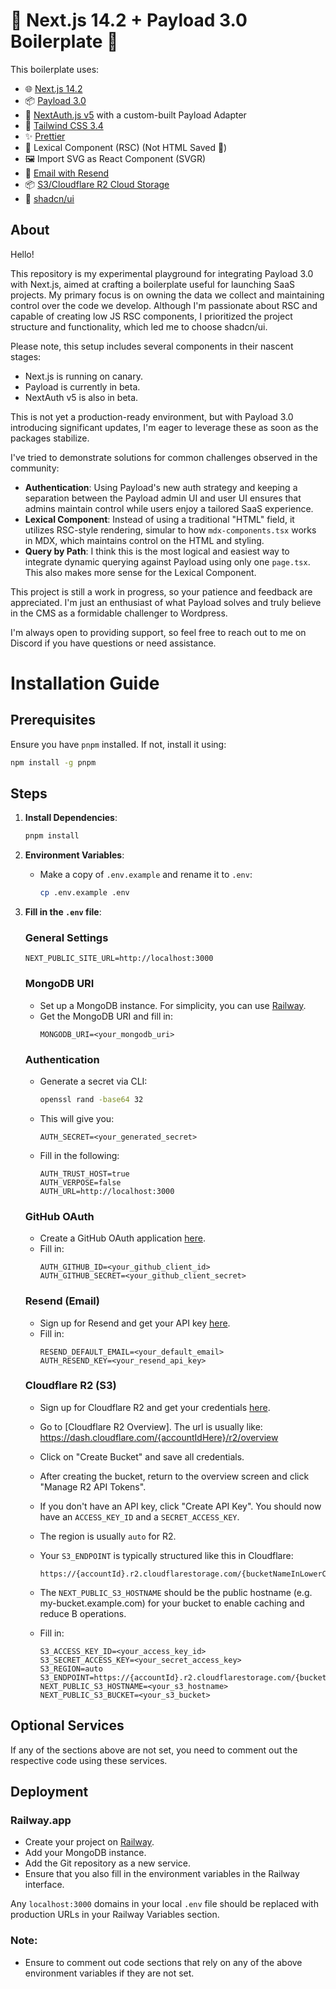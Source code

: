 # 🚀 Next.js 14.2 + Payload 3.0 Boilerplate 🎉

This boilerplate uses:

- 🌐 [Next.js 14.2](https://github.com/vercel/next.js)
- 📦 [Payload 3.0](https://github.com/payloadcms/payload)
- 🔐 [NextAuth.js v5](https://github.com/nextauthjs/next-auth) with a custom-built Payload Adapter
- 🎨 [Tailwind CSS 3.4](https://github.com/tailwindlabs/tailwindcss)
- ✨ [Prettier](https://github.com/prettier/prettier)
- 📝 Lexical Component (RSC) (Not HTML Saved 🤩)
- 🖼️ Import SVG as React Component (SVGR)
- 📧 [Email with Resend](https://resend.com)
- 📦 [S3/Cloudflare R2 Cloud Storage](https://github.com/payloadcms/payload/tree/main/packages/plugin-cloud-storage)
- 🧩 [shadcn/ui](https://ui.shadcn.com/docs)

## About

Hello!

This repository is my experimental playground for integrating Payload 3.0 with Next.js, aimed at crafting a boilerplate useful for launching SaaS projects. My primary focus is on owning the data we collect and maintaining control over the code we develop. Although I'm passionate about RSC and capable of creating low JS RSC components, I prioritized the project structure and functionality, which led me to choose shadcn/ui.

Please note, this setup includes several components in their nascent stages:

- Next.js is running on canary.
- Payload is currently in beta.
- NextAuth v5 is also in beta.

This is not yet a production-ready environment, but with Payload 3.0 introducing significant updates, I'm eager to leverage these as soon as the packages stabilize.

I've tried to demonstrate solutions for common challenges observed in the community:

- **Authentication**: Using Payload's new auth strategy and keeping a separation between the Payload admin UI and user UI ensures that admins maintain control while users enjoy a tailored SaaS experience.
- **Lexical Component**: Instead of using a traditional "HTML" field, it utilizes RSC-style rendering, simular to how `mdx-components.tsx` works in MDX, which maintains control on the HTML and styling.
- **Query by Path**: I think this is the most logical and easiest way to integrate dynamic querying against Payload using only one `page.tsx`. This also makes more sense for the Lexical Component.

This project is still a work in progress, so your patience and feedback are appreciated. I'm just an enthusiast of what Payload solves and truly believe in the CMS as a formidable challenger to Wordpress.

I'm always open to providing support, so feel free to reach out to me on Discord if you have questions or need assistance.


# Installation Guide

## Prerequisites

Ensure you have `pnpm` installed. If not, install it using:
```sh
npm install -g pnpm
```

## Steps

1. **Install Dependencies**:
    ```sh
    pnpm install
    ```

2. **Environment Variables**:
    - Make a copy of `.env.example` and rename it to `.env`:
      ```sh
      cp .env.example .env
      ```

3. **Fill in the `.env` file**:

    ### General Settings
    ```env
    NEXT_PUBLIC_SITE_URL=http://localhost:3000
    ```

    ### MongoDB URI
    - Set up a MongoDB instance. For simplicity, you can use [Railway](https://railway.app?referralCode=2zFUkU).
    - Get the MongoDB URI and fill in:
      ```env
      MONGODB_URI=<your_mongodb_uri>
      ```

    ### Authentication
    - Generate a secret via CLI:
      ```sh
      openssl rand -base64 32
      ```
    - This will give you:
      ```env
      AUTH_SECRET=<your_generated_secret>
      ```
    - Fill in the following:
      ```env
      AUTH_TRUST_HOST=true
      AUTH_VERPOSE=false
      AUTH_URL=http://localhost:3000
      ```

    ### GitHub OAuth
    - Create a GitHub OAuth application [here](https://github.com/settings/developers).
    - Fill in:
      ```env
      AUTH_GITHUB_ID=<your_github_client_id>
      AUTH_GITHUB_SECRET=<your_github_client_secret>
      ```

    ### Resend (Email)
    - Sign up for Resend and get your API key [here](https://resend.com).
    - Fill in:
      ```env
      RESEND_DEFAULT_EMAIL=<your_default_email>
      AUTH_RESEND_KEY=<your_resend_api_key>
      ```

    ### Cloudflare R2 (S3)
    - Sign up for Cloudflare R2 and get your credentials [here](https://dash.cloudflare.com). 
    - Go to [Cloudflare R2 Overview]. The url is usually like: https://dash.cloudflare.com/{accountIdHere}/r2/overview
    - Click on "Create Bucket" and save all credentials.
    - After creating the bucket, return to the overview screen and click "Manage R2 API Tokens".
    - If you don't have an API key, click "Create API Key". You should now have an `ACCESS_KEY_ID` and a `SECRET_ACCESS_KEY`.
    - The region is usually `auto` for R2.
    - Your `S3_ENDPOINT` is typically structured like this in Cloudflare:
      ```
      https://{accountId}.r2.cloudflarestorage.com/{bucketNameInLowerCaseAndKebabCase}
      ```
    - The `NEXT_PUBLIC_S3_HOSTNAME` should be the public hostname (e.g. my-bucket.example.com) for your bucket to enable caching and reduce B operations.

    - Fill in:
      ```env
      S3_ACCESS_KEY_ID=<your_access_key_id>
      S3_SECRET_ACCESS_KEY=<your_secret_access_key>
      S3_REGION=auto
      S3_ENDPOINT=https://{accountId}.r2.cloudflarestorage.com/{bucketNameInLowerCaseAndKebabCase}
      NEXT_PUBLIC_S3_HOSTNAME=<your_s3_hostname>
      NEXT_PUBLIC_S3_BUCKET=<your_s3_bucket>
      ```

## Optional Services

If any of the sections above are not set, you need to comment out the respective code using these services.

## Deployment

### Railway.app
- Create your project on [Railway](https://railway.app?referralCode=2zFUkU).
- Add your MongoDB instance.
- Add the Git repository as a new service.
- Ensure that you also fill in the environment variables in the Railway interface.

Any `localhost:3000` domains in your local `.env` file should be replaced with production URLs in your Railway Variables section.

### Note:
- Ensure to comment out code sections that rely on any of the above environment variables if they are not set.